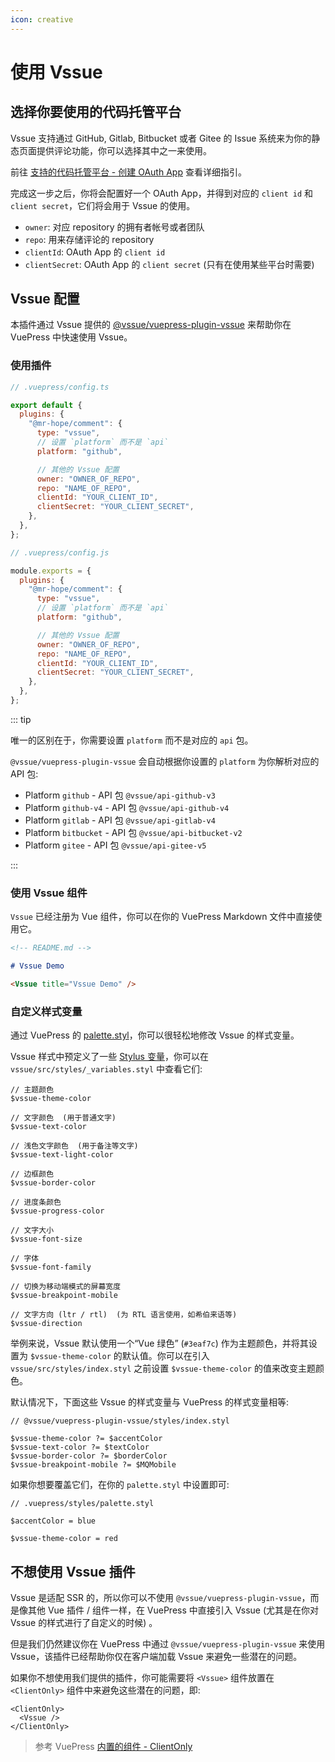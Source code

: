 ```yaml
---
icon: creative
---
```


# 使用 Vssue

## 选择你要使用的代码托管平台

Vssue 支持通过 GitHub, Gitlab, Bitbucket 或者 Gitee 的 Issue 系统来为你的静态页面提供评论功能，你可以选择其中之一来使用。

前往 [支持的代码托管平台 - 创建 OAuth App](./supported-platforms.md) 查看详细指引。

完成这一步之后，你将会配置好一个 OAuth App，并得到对应的 `client id` 和 `client secret`，它们将会用于 Vssue 的使用。

- `owner`: 对应 repository 的拥有者帐号或者团队
- `repo`: 用来存储评论的 repository
- `clientId`: OAuth App 的 `client id`
- `clientSecret`: OAuth App 的 `client secret` (只有在使用某些平台时需要)

## Vssue 配置

本插件通过 Vssue 提供的 [@vssue/vuepress-plugin-vssue](https://www.npmjs.com/package/@vssue/vuepress-plugin-vssue) 来帮助你在 VuePress 中快速使用 Vssue。

### 使用插件

<CodeGroup>
<CodeGroupItem title="ts">

```js
// .vuepress/config.ts

export default {
  plugins: {
    "@mr-hope/comment": {
      type: "vssue",
      // 设置 `platform` 而不是 `api`
      platform: "github",

      // 其他的 Vssue 配置
      owner: "OWNER_OF_REPO",
      repo: "NAME_OF_REPO",
      clientId: "YOUR_CLIENT_ID",
      clientSecret: "YOUR_CLIENT_SECRET",
    },
  },
};
```

</CodeGroupItem>

<CodeGroupItem title="js">

```js
// .vuepress/config.js

module.exports = {
  plugins: {
    "@mr-hope/comment": {
      type: "vssue",
      // 设置 `platform` 而不是 `api`
      platform: "github",

      // 其他的 Vssue 配置
      owner: "OWNER_OF_REPO",
      repo: "NAME_OF_REPO",
      clientId: "YOUR_CLIENT_ID",
      clientSecret: "YOUR_CLIENT_SECRET",
    },
  },
};
```

</CodeGroupItem>
</CodeGroup>

::: tip

唯一的区别在于，你需要设置 `platform` 而不是对应的 `api` 包。

`@vssue/vuepress-plugin-vssue` 会自动根据你设置的 `platform` 为你解析对应的 API 包:

- Platform `github` - API 包 `@vssue/api-github-v3`
- Platform `github-v4` - API 包 `@vssue/api-github-v4`
- Platform `gitlab` - API 包 `@vssue/api-gitlab-v4`
- Platform `bitbucket` - API 包 `@vssue/api-bitbucket-v2`
- Platform `gitee` - API 包 `@vssue/api-gitee-v5`

:::

### 使用 Vssue 组件

`Vssue` 已经注册为 Vue 组件，你可以在你的 VuePress Markdown 文件中直接使用它。

```md
<!-- README.md -->

# Vssue Demo

<Vssue title="Vssue Demo" />
```

### 自定义样式变量

通过 VuePress 的 [palette.styl](https://vuepress.vuejs.org/zh/config/#palette-styl)，你可以很轻松地修改 Vssue 的样式变量。

Vssue 样式中预定义了一些 [Stylus 变量](http://stylus-lang.com/docs/variables.html)，你可以在 `vssue/src/styles/_variables.styl` 中查看它们:

```stylus
// 主题颜色
$vssue-theme-color

// 文字颜色  (用于普通文字)
$vssue-text-color

// 浅色文字颜色  (用于备注等文字)
$vssue-text-light-color

// 边框颜色
$vssue-border-color

// 进度条颜色
$vssue-progress-color

// 文字大小
$vssue-font-size

// 字体
$vssue-font-family

// 切换为移动端模式的屏幕宽度
$vssue-breakpoint-mobile

// 文字方向 (ltr / rtl)  (为 RTL 语言使用，如希伯来语等)
$vssue-direction
```

举例来说，Vssue 默认使用一个“Vue 绿色” (`#3eaf7c`) 作为主题颜色，并将其设置为 `$vssue-theme-color` 的默认值。你可以在引入 `vssue/src/styles/index.styl` 之前设置 `$vssue-theme-color` 的值来改变主题颜色。

默认情况下，下面这些 Vssue 的样式变量与 VuePress 的样式变量相等:

```stylus
// @vssue/vuepress-plugin-vssue/styles/index.styl

$vssue-theme-color ?= $accentColor
$vssue-text-color ?= $textColor
$vssue-border-color ?= $borderColor
$vssue-breakpoint-mobile ?= $MQMobile
```

如果你想要覆盖它们，在你的 `palette.styl` 中设置即可:

```stylus
// .vuepress/styles/palette.styl

$accentColor = blue

$vssue-theme-color = red
```

## 不想使用 Vssue 插件

Vssue 是适配 SSR 的，所以你可以不使用 `@vssue/vuepress-plugin-vssue`，而是像其他 Vue 插件 / 组件一样，在 VuePress 中直接引入 Vssue (尤其是在你对 Vssue 的样式进行了自定义的时候) 。

但是我们仍然建议你在 VuePress 中通过 `@vssue/vuepress-plugin-vssue` 来使用 Vssue，该插件已经帮助你仅在客户端加载 Vssue 来避免一些潜在的问题。

如果你不想使用我们提供的插件，你可能需要将 `<Vssue>` 组件放置在 `<ClientOnly>` 组件中来避免这些潜在的问题，即:

```vue
<ClientOnly>
  <Vssue />
</ClientOnly>
```

> 参考 VuePress [内置的组件 - ClientOnly](https://vuepress.vuejs.org/zh/guide/using-vue.html#clientonly)
